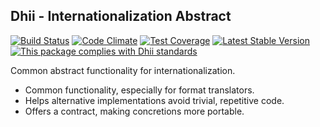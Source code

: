 ## Dhii - Internationalization Abstract ##
[![Build Status](https://travis-ci.org/Dhii/i18n-abstract.svg?branch=master)](https://travis-ci.org/Dhii/i18n-abstract)
[![Code Climate](https://codeclimate.com/github/Dhii/i18n-abstract/badges/gpa.svg)](https://codeclimate.com/github/Dhii/i18n-abstract)
[![Test Coverage](https://codeclimate.com/github/Dhii/i18n-abstract/badges/coverage.svg)](https://codeclimate.com/github/Dhii/i18n-abstract/coverage)
[![Latest Stable Version](https://poser.pugx.org/dhii/i18n-abstract/version)](https://packagist.org/packages/dhii/i18n-abstract)
[![This package complies with Dhii standards](https://img.shields.io/badge/Dhii-Compliant-green.svg?style=flat-square)][Dhii]

Common abstract functionality for internationalization.

- Common functionality, especially for format translators.
- Helps alternative implementations avoid trivial, repetitive code.
- Offers a contract, making concretions more portable.

[Dhii]:                     https://github.com/Dhii/dhii
